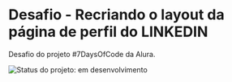 # Desafio - Recriando o layout da página de perfil do LINKEDIN
Desafio do projeto #7DaysOfCode da Alura.

<img src="https://img.shields.io/badge/Status-Em%20Desenvolvimento-yellow" alt="Status do projeto: em desenvolvimento">
